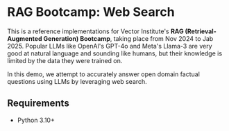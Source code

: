 # RAG Bootcamp: Web Search

This is a reference implementations for Vector Institute's **RAG (Retrieval-Augmented Generation) Bootcamp**, taking place from Nov 2024 to Jab 2025. Popular LLMs like OpenAI's GPT-4o and Meta's Llama-3 are very good at natural language and sounding like humans, but their knowledge is limited by the data they were trained on. 

In this demo, we attempt to accurately answer open domain factual questions using LLMs by leveraging web search.

## Requirements

* Python 3.10+
